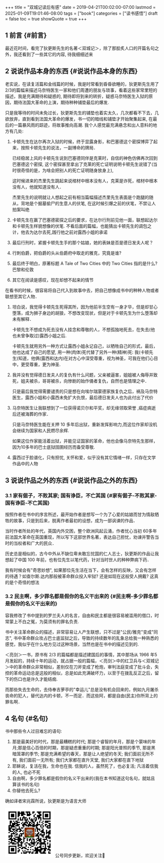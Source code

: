 +++
title = "双城记读后有感"
date = 2019-04-21T00:02:00-07:00
lastmod = 2025-01-09T19:01:46-08:00
tags = ["book"]
categories = ["读书感悟"]
draft = false
toc = true
showQuote = true
+++

## <span class="section-num">1</span> 前言 {#前言}

最近花时间，看完了狄更斯先生的名著＜双城记＞，除了那脍炙人口的开篇名句之外，我还看到了一些其它的内容, 待我细细述来


## <span class="section-num">2</span> 说说作品本身的东西 {#说说作品本身的东西}

老实说，在读复活篇和金线篇的时候，我是时常看到昏昏欲睡的，狄更斯先生用了
2/3的篇幅来描述马奈特医生一家和他们周遭的朋友与琐事，看着这些家常里短的描述，我是充满期待和疑惑的,
期待即将到来的转折，疑惑马奈特医生入狱的原因，期待法国大革命的上演，期待种种铺垫最后的爆发.

只是我等待的时间未免过长，狄更斯先生的铺垫也着实太久，几次都看不下去，几欲放弃，直到看到法国大革命的爆发，书一切的暗线和铺垫才开始聚集起来, 在最后的一篇暴风雨的踪迹，将故事推向高潮. 我个人感觉最充满悬念和出人意料的地方有几处:

1.  卡顿先生在达尔再次入狱的时候，终于显露身影，和巴塞德这个密探博弈了起来，按照卡顿先生的说法，一副博命的牌局．

    已经稳居上风的卡顿先生说到巴塞德同伴是克莱时，自信的神色仿佛再次回到巴塞德这个密探, 这个密探甚至拿出了克莱的死亡证明说明卡顿先生说错了(当时很奇怪的是，为啥会把别人的死亡证明随身放身上),

    这时候进来的杰里先生跳起来说棺材中根本没有人，克莱是诈死，棺材中根本没有人，他就知道没有人．

    杰里先生的说明就让人想起之前有相当篇幅描述杰里先生表面是个跑腿的随从，背地是个掘墓偷尸的生意人的伏笔,
    在这时候引爆之前的伏笔，不禁让人拍案叫绝
2.  卡顿先生在赢了巴塞德密探之后的要求，在达尔行刑前见他一面，联想起达尔和卡顿先生样貌想像的伏笔.
    不看后面的篇幅，也能猜出卡顿先生的调包之计，他去为达尔去死,践行他之前对露西小姐的承诺
3.  最后行刑时，紧握卡顿先生手的那个姑娘，她的表妹是否是德日发夫人呢？
4.  行刺伯爵，把伯爵的头从伯爵府中取走的雅克，究竟是谁?
5.  最后终于明白，原著标题 A Tale of Two Cities 中的 Two Cities
    指的是什么? 巴黎和伦敦
6.  其它在阅读是感叹，现在却想不起来的情节

在看书的时候，很容易将自己代入到故事中去，把自己想像成书中的种种人物或者联想至其它人物．

1.  坦白说，我觉得卡顿先生死得其所，因为他前半生空有一身才华，但是却甘心堕落，成为狮子身边的胡狼，不想改变现状，但是对于卡顿先生为什么堕落却未有解释．

    卡顿先生不想成为死去没有人挂念和尊敬的人，不想孤独地死去，在失去(他也未曾争取过)露西小姐之后.

    卡顿先生就用另外一种方式让露西小姐永记自己，以牺牲自己的形式，最后，他也达成了自己的愿望,
    用一种(肉体)死代替了另外一种(精神)死:
    我(卡顿先生)知道，他俩(露西和达内)在对方心中深受尊重，视为神圣，可我在他们心目中，更受尊重，更为神圣.
2.  我并没有觉得德日发夫人的复仇有什么问题，父亲被逼害，姐姐被人侮辱并致死，姐夫被杀，哥哥被杀，向惨剧的始作俑者复仇，自然也是情理之中．

    只是最后我觉得需要谴责的只是想在向埃尔瑞蒙德家族复仇之后，祸及马奈特医生，露西小姐和小露西未免扩大仇恨，最后德日发夫人也为此付出了代价
3.  马奈特医生让我联想到了一位获得诺贝尔和平奖，却无缘领取荣誉 ,癌症病逝后还被海葬的作家．

    只是马奈特医生能在关押 10 多年后出狱，重新发挥影响力,而这位作家却没机会继续为国家和人民燃尽余辉.

    如果这位作家能活着出狱，并能见证国家的革命，他也会像马奈特先生那样，因为10多年的巴士底狱囹圉经历而备受尊敬.
4.  露西过于脸谱化，只有担忧, 关怀和爱，似乎没有其它情绪一样，只存在文学作品中的人物


## <span class="section-num">3</span> 说说作品之外的东西 {#说说作品之外的东西}


### <span class="section-num">3.1</span> 家有倔子，不败其家; 国有诤臣，不亡其国 {#家有倔子-不败其家-国有诤臣-不亡其国}

按照作者在书中的序言所述，最开始作者是想写一个为了心爱的姑娘而甘为情敌牺牲的故事，只是到后来，脱离作者最初的设想，成为一部讽谏的作品．

当时作者所处的年代，英国内外交困，整个欧洲风起云涌，作者忧心当初 60多年前法国大革命在英国重现，所以写下这部世界名著，表达自己担忧，劝谏并警告当时的当权者和广大的民众．

历史总是相似的，古今中外从不缺位卑未敢忘忧国的仁人志士，狄更斯的作品让我想起了中国 100
年前，也有位先生以笔代药，针对当时世人的种种弊病下药．

我有时候会有"奇思妙想", 如果那位先生活在当下，会有怎样的反映，又会有怎样的待遇？如查尔斯.达内那般被革命群众投入牢狱?
还是如现在这般受人拥戴? 这真的是个奇怪的想法


### <span class="section-num">3.2</span> 民主啊，多少罪名都是假你的名义干出来的 {#民主啊-多少罪名都是假你的名义干出来的}

容我修改了书中提到的罗兰夫人的名言，自由和民主都是很容易被滥用的借口，时常蒙上不白之冤，为莫须有的罪名负责.

书中关注革命群众的描述，非常容易让人产生联想，只不过是"公民/雅克"变成"同志", 书中革命群众攻占巴士底监狱之后，导致的持续数年的乱象总给我一种熟悉的感觉，我似乎在什么地方见过这种场景，当然也是在书中的描述见到的.

＜亮剑＞一书，原书有 2/3 的篇幅都是描述建国后的事情，其中那场从 1966 年5
月发起的，持续十年的运动，就占据一般的篇幅，＜亮剑＞中的红卫兵与＜双城记＞中的革命群众非常相似，差别仅在刀斧变成了枪炮，审判法庭变成了批斗会，失控的革命运动总是这般的相似，总是如此充满破坏力，以至于在拨乱反正之后，留下的伤口也是许久才能结痂.

而那些失去生命的，去侍奉吉萝亭的"幸运儿"总是没有机会回来的，例如九月屠杀丧命的犯人，替代达内的卡顿，不一而足．而这些阿，都是自由(民主)你所背上的罪名啊．


## <span class="section-num">4</span> 名句 {#名句}

书中那些令人过目难忘的语句:

1.  那是最美好的时代，那是最糟糕的时代;
    那是个睿智的年月，那是个蒙味的年月;那是信心百倍的时期，那是疑虑重重的时期;
    那是阳光普照的季节, 那是黑暗笼罩的季节;
    那是充满希望的春天，那是让人绝望的冬天; 我们面前无所不有,
    我们面前一无所有; 我们大家都在直升天堂, 我们大家都在直下地狱
2.  耶稣说，复活在我，生命也在我. 信我的人，虽然死了，也必复活;
    凡活着信我的人, 也必不死
3.  自由啊，多少罪名都是假你的名义干出来的(我在本书知道这句名句，就姑且算该书的名句)
4.  你替他去死么?

确如译者宋兆霖所说，狄更斯是为语言大师

<div center class="qr-container">
<img src="/ox-hugo/qrcode_gh_e06d750e626f_1.jpg" alt="qrcode_gh_e06d750e626f_1.jpg" width="160px" height="160px" center="t" class="qr-container" />
公号同步更新，欢迎关注👻
</div>

